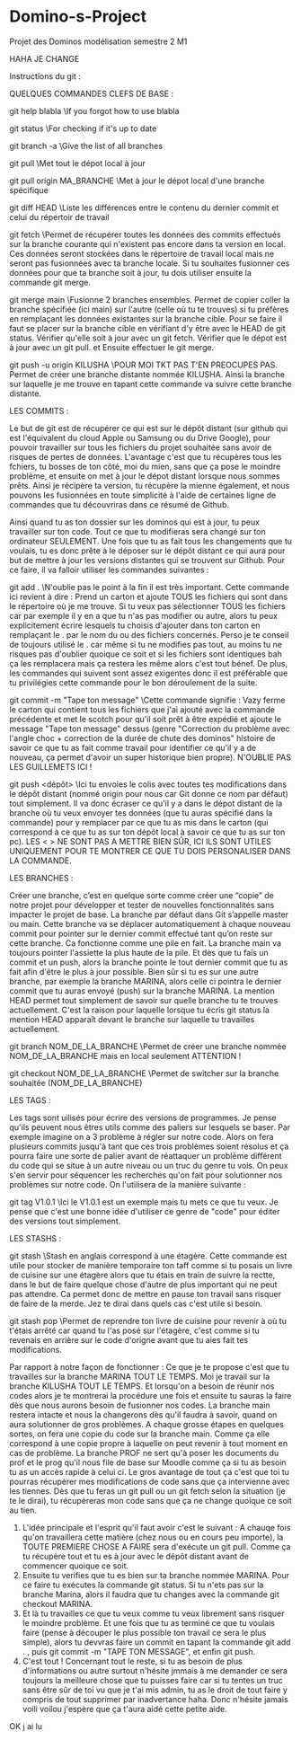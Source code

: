 # Domino-s-Project
Projet des Dominos modélisation semestre 2 M1

HAHA JE CHANGE


Instructions du git :



QUELQUES COMMANDES CLEFS DE BASE :



git help blabla \\If you forgot how to use blabla

git status \\For checking if it's up to date

git branch -a \\Give the list of all branches

git pull \\Met tout le dépot local à jour

git pull origin MA_BRANCHE \\Met à jour le dépot local d'une branche spécifique

git diff HEAD \\Liste les différences entre le contenu du dernier commit et celui du répertoir de travail

git fetch \\Permet de récupérer toutes les données des commits effectués sur la branche courante qui n'existent pas encore dans ta version en local. Ces données seront stockées dans le répertoire de travail local mais ne seront pas fusionnées avec ta branche locale. Si tu souhaites fusionner ces données pour que ta branche soit à jour, tu dois utiliser ensuite la commande git merge.

git merge main \\Fusionne 2 branches ensembles. Permet de copier coller la branche spécifiée (ici main) sur l'autre (celle où tu te trouves) si tu préfères en remplaçant les données existantes sur la branche cible. Pour se faire il faut se placer sur la branche cible en vérifiant d'y être avec le HEAD de git status. Vérifier qu'elle soit à jour avec un git fetch. Vérifier que le dépot est à jour avec un git pull. et Ensuite effectuer le git merge.

git push -u origin KILUSHA \\POUR MOI TKT PAS T'EN PREOCUPES PAS. Permet de créer une branche distante nommée KILUSHA. Ainsi la branche sur laquelle je me trouve en tapant cette commande va suivre cette branche distante.



LES COMMITS :



Le but de git est de récupérer ce qui est sur le dépôt distant (sur github qui est l'équivalent du cloud Apple ou Samsung ou du Drive Google), pour pouvoir travailler sur tous les fichiers du projet souhaitée sans avoir de risques de pertes de données. L'avantage c'est que tu récupères tous les fchiers, tu bosses de ton côté, moi du mien, sans que ça pose le moindre problème, et ensuite on met à jour le dépot distant lorsque nous sommes prêts. Ainsi je récipère ta version, tu récupère la mienne également, et nous pouvons les fusionnées en toute simplicité à l'aide de certaines ligne de commandes que tu découvriras dans ce résumé de Github.

Ainsi quand tu as ton dossier sur les dominos qui est à jour, tu peux travailler sur ton code. Tout ce que tu modifieras sera changé sur ton ordinateur SEULEMENT. Une fois que tu as fait tous les changements que tu voulais, tu es donc prête à le déposer sur le dépôt distant ce qui aura pour but de mettre à jour les versions distantes qui se trouvent sur Github. Pour ce faire, il va falloir utiliser les commandes suivantes :

git add . \\N'oublie pas le point à la fin il est très important. Cette commande ici revient à dire : Prend un carton et ajoute TOUS les fichiers qui sont dans le répertoire où je me trouve. Si tu veux pas sélectionner TOUS les fichiers car par exemple il y en a que tu n'as pas modifier ou autre, alors tu peux explicitement écrire lesquels tu choisis d'ajouter dans ton carton en remplaçant le . par le nom du ou des fichiers concernés. Perso je te conseil de toujours utilisé le . car même si tu ne modifies pas tout, au moins tu ne risques pas d'oublier quoique ce soit et si les fichiers sont identiques bah ça les remplacera mais ça restera les même alors c'est tout bénef. De plus, les commandes qui suivent sont assez exigentes donc il est préférable que tu privilégies cette commande pour le bon déroulement de la suite. 

git commit -m "Tape ton message" \\Cette commande signifie : Vazy ferme le carton qui contient tous les fichiers que j'ai ajouté avec la commande précédente et met le scotch pour qu'il soit prêt à être expédié et ajoute le message "Tape ton message" dessus (genre "Correction du problème avec l'angle choc + correction de la durée de chute des dominos" histoire de savoir ce que tu as fait comme travail pour identifier ce qu'il y a de nouveau, ça permet d'avoir un super historique bien propre). N'OUBLIE PAS LES GUILLEMETS ICI !


git push <dépôt> <Branche> \\Ici tu envoies le colis avec toutes tes modifications dans le dépôt distant (nommé origin pour nous car Git donne ce nom par défaut) tout simplement. Il va donc écraser ce qu'il y a dans le dépot distant de la branche où tu veux envoyer tes données (que tu auras spécifié dans la commande) pour y remplacer par ce que tu as mis dans le carton (qui correspond à ce que tu as sur ton dépôt local à savoir ce que tu as sur ton pc). LES < > NE SONT PAS A METTRE BIEN SÛR, ICI ILS SONT UTILES UNIQUEMENT POUR TE MONTRER CE QUE TU DOIS PERSONALISER DANS LA COMMANDE.




LES BRANCHES :



Créer une branche, c’est en quelque sorte comme créer une “copie” de notre projet pour développer et tester de nouvelles fonctionnalités sans impacter le projet de base. La branche par défaut dans Git s’appelle master ou main. Cette branche va se déplacer automatiquement à chaque nouveau commit pour pointer sur le dernier commit effectué tant qu’on reste sur cette branche. Ca fonctionne comme une pile en fait. La branche main va toujours pointer l'assiette la plus haute de la pile. Et dès que tu fais un commit et un push, alors la branche pointe le tout dernier commit que tu as fait afin d'être le plus à jour possible. Bien sûr si tu es sur une autre branche, par exemple la branche MARINA, alors celle ci pointra le dernier commit que tu auras envoyé (push) sur la branche MARINA. La mention HEAD permet tout simplement de savoir sur quelle branche tu te trouves actuellement. C'est la raison pour laquelle lorsque tu écris git status la mention HEAD apparaît devant le branche sur laquelle tu travailles actuellement.

git branch NOM_DE_LA_BRANCHE \\Permet de créer une branche nommée NOM_DE_LA_BRANCHE mais en local seulement ATTENTION !


git checkout NOM_DE_LA_BRANCHE \\Permet de switcher sur la branche souhaitée (NOM_DE_LA_BRANCHE)




LES TAGS :



Les tags sont uilisés pour écrire des versions de programmes. Je pense qu'ils peuvent nous êtres utils comme des paliers sur lesquels se baser. Par exemple imagine on a 3 problème à régler sur notre code. Alors on fera plusieurs commits jusqu'à tant que ces trois problèmes soient résolus et ça pourra faire une sorte de palier avant de réattaquer un problème différent du code qui se situe à un autre niveau ou un truc du genre tu vois. On peux s'en servir pour séquencer les recherches qu'on fait pour solutionner nos problèmes sur notre code. On l'utilisera de la manière suivante :

git tag V1.0.1 \\Ici le V1.0.1 est un exemple mais tu mets ce que tu veux. Je pense que c'est une bonne idée d'utiliser ce genre de "code" pour éditer des versions tout simplement.




LES STASHS :



git stash \\Stash en anglais correspond à une étagère. Cette commande est utile pour stocker de manière temporaire ton taff comme si tu posais un livre de cuisine sur une étagère alors que tu étais en train de suivre la rectte, dans le but de faire quelque chose d'autre de plus important qui ne peut pas attendre. Ca permet donc de mettre en pause ton travail sans risquer de faire de la merde. Jez te dirai dans quels cas c'est utile si besoin.

git stash pop \\Permet de reprendre ton livre de cuisine pour revenir à où tu t'étais arrêté car quand tu l'as posé sur l'étagère, c'est comme si tu revenais en arrière sur le code d'origne avant que tu aies fait tes modifications.














Par rapport à notre façon de fonctionner : Ce que je te propose c'est que tu travailles sur la branche MARINA TOUT LE TEMPS. Moi je travail sur la branche KILUSHA TOUT LE TEMPS. Et lorsqu'on a besoin de réunir nos codes alors je te montrerai la procédure une fois et ensuite tu sauras la faire dès que nous aurons besoin de fusionner nos codes. La branche main restera intacte et nous la changerons dès qu'il faudra à savoir, quand on aura solutionner de gros problèmes. A chaque grosse étapes en quelques sortes, on fera une copie du code sur la branche main. Comme ça elle correspond à une copie propre à laquelle on peut revenir à tout moment en cas de problème.
La branche PROF ne sert qu'à poser les documents du prof et le prog qu'il nous file de base sur Moodle comme ça si tu as besoin tu as un accès rapide à celui ci.
Le gros avantage de tout ça c'est que toi tu pourras récupérer mes modifications de code sans que ça intervienne avec les tiennes. Dès que tu feras un git pull ou un git fetch selon la situation (je te le dirai), tu récupèreras mon code sans que ça ne change quoique ce soit au tien.
1. L'idée principale et l'esprit qu'il faut avoir c'est le suivant : A chauqe fois qu'on travaillera cette matière (chez nous ou en cours peu importe), la TOUTE PREMIERE CHOSE A FAIRE sera d'exécute un git pull. Comme ça tu récupère tout et tu es à jour avec le dépôt distant avant de commencer quoique ce soit. 
2. Ensuite tu verifies que tu es bien sur ta branche nommée MARINA. Pour ce faire tu exécutes la commande git status. Si tu n'ets pas sur la branche Marina, alors il faudra que tu changes avec la commande git checkout MARINA.
3. Et là tu travailles ce que tu veux comme tu veux librement sans risquer le moindre problème. Et une fois que tu as terminé ce que tu voulais faire (pense à découper le plus possible ton travail ce sera le plus simple), alors tu devvras faire un commit en tapant la commande git add . , puis git commit -m "TAPE TON MESSAGE", et enfin git push.
4. C'est tout ! Concernant tout le reste, si tu as besoin de plus d'informations ou autre surtout n'hésite jmmais à me demander ce sera toujours la meilleure chose que tu puisses faire car si tu tentes un truc sans être sûr de toi vu que je t'ai mis admin, tu as le droit de tout faire y compris de tout supprimer par inadvertance haha. Donc n'hésite jamais voili voilou j'espère que ça t'aura aidé cette petite aide.



OK j ai lu
